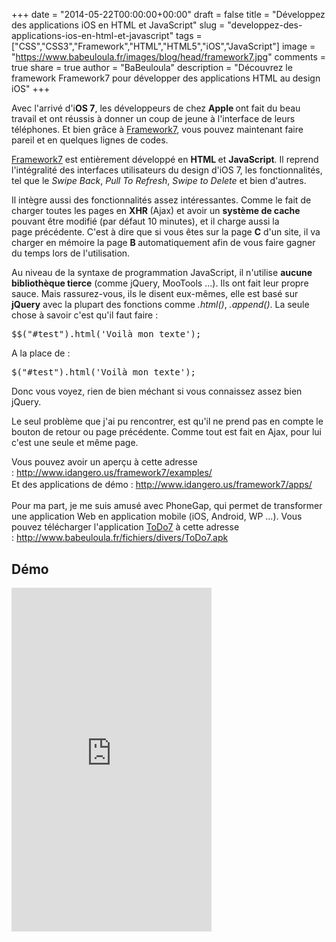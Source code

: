 +++
date = "2014-05-22T00:00:00+00:00"
draft = false
title = "Développez des applications iOS en HTML et JavaScript"
slug = "developpez-des-applications-ios-en-html-et-javascript"
tags = ["CSS","CSS3","Framework","HTML","HTML5","iOS","JavaScript"]
image = "https://www.babeuloula.fr/images/blog/head/framework7.jpg"
comments = true
share = true
author = "BaBeuloula"
description = "Découvrez le framework Framework7 pour développer des applications HTML au design iOS"
+++

<p>Avec l&#39;arriv&eacute; d&#39;i<strong>OS 7</strong>, les d&eacute;veloppeurs de chez <strong>Apple </strong>ont fait du beau travail et ont r&eacute;ussis &agrave; donner un coup de jeune &agrave; l&#39;interface de leurs t&eacute;l&eacute;phones. Et bien gr&acirc;ce &agrave; <a href="http://www.idangero.us/framework7" target="_blank">Framework7</a>, vous pouvez maintenant faire pareil et en quelques lignes de codes.</p>
<!--more-->

<p><a href="http://www.idangero.us/framework7/#.U321ufl_sc4" target="_blank">Framework7</a>&nbsp;est enti&egrave;rement d&eacute;velopp&eacute; en <strong>HTML </strong>et <strong>JavaScript</strong>.&nbsp;Il reprend l&#39;int&eacute;gralit&eacute;&nbsp;des interfaces utilisateurs du design d&#39;iOS 7, les fonctionnalit&eacute;s, tel que le <em>Swipe Back</em>, <em>Pull To Refresh</em>, <em>Swipe to Delete</em> et bien d&#39;autres.</p>

<p>Il int&egrave;gre aussi des fonctionnalit&eacute;s assez int&eacute;ressantes. Comme le fait de charger toutes les pages en <strong>XHR </strong>(Ajax) et avoir un <strong>syst&egrave;me de cache</strong> pouvant &ecirc;tre modifi&eacute; (par d&eacute;faut 10 minutes), et il charge aussi la page&nbsp;pr&eacute;c&eacute;dente. C&#39;est &agrave; dire que si vous &ecirc;tes sur la page <strong>C</strong> d&#39;un site, il va charger en m&eacute;moire la page <strong>B </strong>automatiquement afin de vous faire gagner du temps lors de l&#39;utilisation.</p>

<p>Au niveau de la syntaxe de programmation JavaScript, il n&#39;utilise <strong>aucune biblioth&egrave;que tierce</strong> (comme jQuery, MooTools ...). Ils ont fait leur propre sauce. Mais rassurez-vous, ils le disent eux-m&ecirc;mes, elle est bas&eacute; sur <strong>jQuery</strong> avec la plupart des fonctions comme<em> .html()</em>, <em>.append()</em>. La seule chose &agrave; savoir c&#39;est qu&#39;il faut faire :</p>

<pre class="brush: javascript " data-pbcklang="javascript" data-pbcktabsize="4">
$$(&quot;#test&quot;).html(&#39;Voil&agrave; mon texte&#39;);</pre>

<p>A la place de :</p>

<pre class="brush: javascript " data-pbcklang="javascript" data-pbcktabsize="4">
$(&quot;#test&quot;).html(&#39;Voil&agrave; mon texte&#39;);</pre>

<p>Donc vous voyez, rien de bien m&eacute;chant si vous connaissez assez bien jQuery.</p>

<p>Le seul probl&egrave;me que j&#39;ai pu rencontrer, est qu&#39;il ne prend pas en compte le bouton de retour ou page pr&eacute;c&eacute;dente. Comme tout est fait en Ajax, pour lui c&#39;est une seule et m&ecirc;me page.</p>

<p>Vous pouvez avoir un aper&ccedil;u &agrave; cette adresse :&nbsp;<a href="http://www.idangero.us/framework7/examples/" target="_blank">http://www.idangero.us/framework7/examples/</a><br />
<span style="line-height: 1.6em;">Et des applications de d&eacute;mo :&nbsp;</span><a href="http://www.idangero.us/framework7/apps/" style="line-height: 1.6em;" target="_blank">http://www.idangero.us/framework7/apps/</a></p>

<p>Pour ma part, je me suis amus&eacute; avec PhoneGap, qui permet de transformer une application Web en application mobile (iOS, Android, WP ...). Vous pouvez t&eacute;l&eacute;charger l&#39;application <a href="http://www.idangero.us/framework7/apps/todo7/" target="_blank">ToDo7</a> &agrave; cette adresse :&nbsp;<a href="http://www.babeuloula.fr/fichiers/divers/ToDo7.apk" target="_blank">http://www.babeuloula.fr/fichiers/divers/ToDo7.apk</a></p>

## Démo

<iframe src="http://www.idangero.us/framework7/kitchen-sink/" frameborder="0" scrolling="no" style="width: 320px;height: 550px"></iframe>